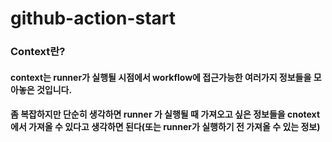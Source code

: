# github-action-start


### Context란?

#### context는 runner가 실행될 시점에서 workflow에 접근가능한 여러가지 정보들을 모아놓은 것입니다. 
#### 좀 복잡하지만 단순히 생각하면 runner 가 실행될 때 가져오고 싶은 정보들을 cnotext 에서 가져올 수 있다고 생각하면 된다(또는 runner가 실행하기 전 가져올 수 있는 정보)
